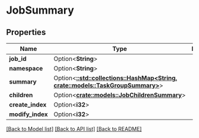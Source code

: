 # JobSummary

## Properties

Name | Type | Description | Notes
------------ | ------------- | ------------- | -------------
**job_id** | Option<**String**> |  | [optional]
**namespace** | Option<**String**> |  | [optional]
**summary** | Option<[**::std::collections::HashMap<String, crate::models::TaskGroupSummary>**](TaskGroupSummary.md)> |  | [optional]
**children** | Option<[**crate::models::JobChildrenSummary**](JobChildrenSummary.md)> |  | [optional]
**create_index** | Option<**i32**> |  | [optional]
**modify_index** | Option<**i32**> |  | [optional]

[[Back to Model list]](../README.md#documentation-for-models) [[Back to API list]](../README.md#documentation-for-api-endpoints) [[Back to README]](../README.md)


